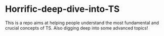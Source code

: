 # Horrific-deep-dive-into-TS
This is a repo aims at helping people understand the most fundamental and crucial concepts of TS. Also digging deep into some advanced topics!
